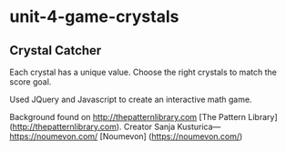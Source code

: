 # unit-4-game-crystals
## Crystal Catcher
Each crystal has a unique value. Choose the right crystals to match the score goal. 

Used JQuery and Javascript to create an interactive math game.

Background found on http://thepatternlibrary.com [The Pattern Library] (http://thepatternlibrary.com). Creator Sanja Kusturica—https://noumevon.com/ [Noumevon] (https://noumevon.com/)
